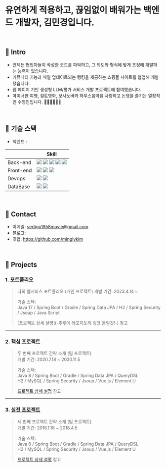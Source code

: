 # 유연하게 적용하고, 끊임없이 배워가는 백엔드 개발자, 김민경입니다.

</br>

## :pushpin: Intro  
- 언제든 협업자들이 작성한 코드를 파악하고, 그 의도와 형식에 맞게 조정해 개발하는 능력이 있습니다.
- 커뮤니티 기능과 매일 업데이트되는 랭킹을 제공하는 쇼핑몰 사이트를 협업해 개발했습니다.
- 웹 페이지 기반 생성형 LLM/평가 서비스 개발 프로젝트에 참여했습니다.
- 마이너한 여행, 컬트영화, 보사노바와 하우스음악을 사랑하고 논쟁을 즐기는 열정적인 수영인입니다. 🏊‍♀️🏊‍♂️🏄‍♂️

</br>

## :pushpin: 기술 스택 
- 백엔드 : 

|   |  Skill |
|---|---|
|Back-end   | <img src="https://img.shields.io/badge/spring-6DB33F?style=for-the-badge&logo=spring&logoColor=white"> <img src="https://img.shields.io/badge/springboot-6DB33F?style=for-the-badge&logo=springboot&logoColor=white"> <img src="https://img.shields.io/badge/springsecurity-6DB33F?style=for-the-badge&logo=springsecurity&logoColor=white"> <img src="https://img.shields.io/badge/apachetomcat-F8DC75?style=for-the-badge&logo=apachetomcat&logoColor=white"> <img src="https://img.shields.io/badge/python-3776AB?style=for-the-badge&logo=python&logoColor=white">|
|Front-end  | <img src="https://img.shields.io/badge/javascript-F7DF1E?style=for-the-badge&logo=javascript&logoColor=white"> <img src="https://img.shields.io/badge/thymeleaf-005F0F?style=for-the-badge&logo=thymeleaf&logoColor=white"> <img src="https://img.shields.io/badge/html5-34F26?style=for-the-badge&logo=html5&logoColor=white">|
|Devops   | <img src="https://img.shields.io/badge/amazonaws-232F3E?style=for-the-badge&logo=amazonaws&logoColor=white"> <img src="https://img.shields.io/badge/gradle-02303A?style=for-the-badge&logo=gradle&logoColor=white"> |
|DataBase   | <img src="https://img.shields.io/badge/mysql-4479A1?style=for-the-badge&logo=mysql&logoColor=white">  <img src="https://img.shields.io/badge/mongodb-47A248?style=for-the-badge&logo=mongodb&logoColor=white"> |


</br>

## :pushpin: Contact
- 이메일: vertigo1958movie@gmail.com
- 블로그: 
- 깃헙: https://github.com/minglykim

</br>

## :pushpin: Projects
### 1. [포트폴리오](https://github.com/2023-SMHRD-KDT-IOT-4/Repo)
>나의  웹서비스 포트폴리오 (개인 프로젝트)
>개발 기간: 2023.4.14 ~
>  
>기술 스택:  
>Java 17 / Spring Boot / Gradle / Spring Data JPA / H2 /
>Spring Security / Jsoup / Java Script  
>  
>[프로젝트 상세 설명](-추후에 레포지토리 링크 올릴것!-) 참고

---

### 2. [핵심 프로젝트](https://github.com/JungHyung2/gitio.io)
>두 번째 프로젝트 간략 소개  (팀 프로젝트)  
>개발 기간: 2020.7.18 ~ 2020.11.5  
>  
>기술 스택:  
>Java 8 / Spring Boot / Gradle / Spring Data JPA / QueryDSL  
>H2 / MySQL / Spring Security / Jsoup / Vue.js / Element U  
>  
>[프로젝트 상세 설명](https://github.com/JungHyung2/gitio.io) 참고

---

### 3. [실전 프로젝트](https://github.com/JungHyung2/gitio.io)
>세 번째 프로젝트 간략 소개  (팀 프로젝트)  
>개발 기간: 2018.1.18 ~ 2018.4.5  
>  
>기술 스택:  
>Java 8 / Spring Boot / Gradle / Spring Data JPA / QueryDSL  
>H2 / MySQL / Spring Security / Jsoup / Vue.js / Element U  
>  
>[프로젝트 상세 설명](https://github.com/JungHyung2/gitio.io) 참고
